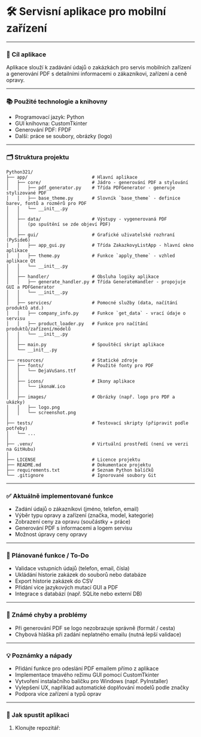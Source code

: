 # 🛠️ Servisní aplikace pro mobilní zařízení

---

### 🎯 Cíl aplikace  
Aplikace slouží k zadávání údajů o zakázkách pro servis mobilních zařízení a generování PDF s detailními informacemi o zákazníkovi, zařízení a ceně opravy.

---

### 📚 Použité technologie a knihovny  
- Programovací jazyk: Python  
- GUI knihovna: CustomTkinter  
- Generování PDF: FPDF  
- Další: práce se soubory, obrázky (logo)

---

### 🗂️ Struktura projektu

    Python321/
    ├── app/                        # Hlavní aplikace
    │   ├── core/                   # Jádro - generování PDF a stylování
    │   │   ├── pdf_generator.py    # Třída PDFGenerator - generuje stylizované PDF
    │   │   ├── base_theme.py       # Slovník `base_theme` - definice barev, fontů a rozměrů pro PDF
    │   │   └── __init__.py
    │   │
    │   ├── data/                   # Výstupy - vygenerovaná PDF
    │   │   (po spuštění se zde objeví PDF)
    │   │
    │   ├── gui/                    # Grafické uživatelské rozhraní (PySide6)
    │   │   ├── app_gui.py          # Třída ZakazkovyListApp - hlavní okno aplikace
    │   │   ├── theme.py            # Funkce `apply_theme` - vzhled aplikace Qt
    │   │   └── __init__.py
    │   │
    │   ├── handler/                # Obsluha logiky aplikace
    │   │   ├── generate_handler.py # Třída GenerateHandler - propojuje GUI a PDFGenerator
    │   │   └── __init__.py
    │   │
    │   ├── services/               # Pomocné služby (data, načítání produktů atd.)
    │   │   ├── company_info.py     # Funkce `get_data` - vrací údaje o servisu
    │   │   ├── product_loader.py   # Funkce pro načítání produktů/zařízení/modelů
    │   │   └── __init__.py
    │   │
    │   ├── main.py                 # Spouštěcí skript aplikace
    │   └── __init__.py
    │
    ├── resources/                  # Statické zdroje
    │   ├── fonts/                  # Použité fonty pro PDF
    │   │   └── DejaVuSans.ttf
    │   │
    │   ├── icons/                  # Ikony aplikace
    │   │   └── ikonaW.ico
    │   │
    │   ├── images/                 # Obrázky (např. logo pro PDF a ukázky)
    │   │   ├── logo.png
    │   │   └── screenshot.png
    │
    ├── tests/                      # Testovací skripty (připravit podle potřeby)
    │   └── ...
    │
    ├── .venv/                      # Virtuální prostředí (není ve verzi na GitHubu)
    │
    ├── LICENSE                     # Licence projektu
    ├── README.md                   # Dokumentace projektu
    ├── requirements.txt            # Seznam Python balíčků
    └── .gitignore                  # Ignorované soubory Git


---

### ✅ Aktuálně implementované funkce  
- Zadání údajů o zákazníkovi (jméno, telefon, email)  
- Výběr typu opravy a zařízení (značka, model, kategorie)  
- Zobrazení ceny za opravu (součástky + práce)  
- Generování PDF s informacemi a logem servisu  
- Možnost úpravy ceny opravy

---

### 📝 Plánované funkce / To-Do  
- Validace vstupních údajů (telefon, email, čísla)  
- Ukládání historie zakázek do souborů nebo databáze  
- Export historie zakázek do CSV  
- Přidání více jazykových mutací GUI a PDF  
- Integrace s databází (např. SQLite nebo externí DB)

---

### 🐞 Známé chyby a problémy  
- Při generování PDF se logo nezobrazuje správně (formát / cesta)  
- Chybová hláška při zadání neplatného emailu (nutná lepší validace)

---

### 💡 Poznámky a nápady  
- Přidání funkce pro odeslání PDF emailem přímo z aplikace  
- Implementace tmavého režimu GUI pomocí CustomTkinter  
- Vytvoření instalačního balíčku pro Windows (např. PyInstaller)  
- Vylepšení UX, například automatické doplňování modelů podle značky  
- Podpora více zařízení a typů oprav

---

### 🚀 Jak spustit aplikaci

1. Klonujte repozitář: